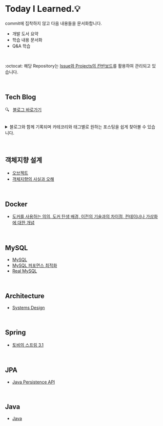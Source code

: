 <br />       

# Today I Learned.💡     

commit에 집착하지 않고 다음 내용들을 문서화합니다.           
* 개발 도서 요약     
* 학습 내용 문서화     
* Q&A 학습         

<br />     

:octocat: 해당 Repository는 [Issue와 Projects의 칸반보드](https://github.com/hyerin6/TIL/projects/1)를 활용하여 관리되고 있습니다.                    

<br />       
 

## Tech Blog      
:mag:  &nbsp;  [블로그 바로가기](https://hyerin6.github.io/)          



<br />   

<details>
<summary>블로그와 함께 기록되며 카테코리와 태그별로 원하는 포스팅을 쉽게 찾아볼 수 있습니다.</summary>
<div markdown="1">

 <br />
 
|posting|
|--|
|[OAuth 2.0](https://hyerin6.github.io/2021-07-23/OAuth2/)|
|[HTTP API & RESTful API](https://hyerin6.github.io/2021-07-23/restfulapi/)|
|[Token 인증 방식이 생긴 이유](https://hyerin6.github.io/2021-07-23/session-token/)|
|[모놀리틱 서비스 vs. 마이크로 서비스](https://hyerin6.github.io/2021-07-24/msa/)|
|[Web Server & Web Application Server](https://hyerin6.github.io/2021-07-24/ws-was/)|      
|[Session은 어떻게 같은 key 값을 구분할까?](https://hyerin6.github.io/2021-07-26/session-how-do-they-work/)|            
|[Gradle vs. Maven](https://hyerin6.github.io/2021-01-06/buildtool/)|      
|[Gradle 사용법](https://hyerin6.github.io/2021-07-31/gradle/)|            
|[Gradle에서 Qureydsl 사용](https://hyerin6.github.io/2021-08-02/querydsl/)|         
|[Git-flow 란? (+ 인텔리제이 플러그인 사용법)](https://hyerin6.github.io/2021-07-30/gitflow/)|      
|[DbSchema 사용하기](https://hyerin6.github.io/2021-07-31/dbschema/)|          
|[Enum `@Enumerated` vs `@Converter`](https://hyerin6.github.io/2021-08-06/enum-converter/)|         
|[createdAt, updatedAt 자동으로 저장하기](https://hyerin6.github.io/2021-08-14/createdAt/)|     
|[스프링 예외 발생 위치와 처리 방법](https://hyerin6.github.io/2021-08-16/spring-exception/)|      
|[Spring Security Architecture 살펴보기](https://hyerin6.github.io/2021-08-22/springsecurity(1)/)|         
|[Spring Security 로그인 절차](https://hyerin6.github.io/2021-08-22/springsecurity(2)/)|         
|[Spring Security + OAuth2.0 + Kakao 로그인 절차](https://hyerin6.github.io/2021-08-24/springsecurity(3)/)|    
|[Spring Security OAuth2.0에서 JWT를 사용하는 이유](https://hyerin6.github.io/2021-08-26/springsecurity(4)/)||    
|[로그인한 유저 정보 가져오기](https://hyerin6.github.io/2021-09-12/login-success/)|   
|[직렬화란?](https://hyerin6.github.io/2021-09-13/serialize(1)/)|   
|[직렬화가 품고 있는 위험](https://hyerin6.github.io/2021-09-13/serialize(2)/)|
|[ElasticSearch란?](https://hyerin6.github.io/2021-09-17/es/)| 
|[JPA JOIN 어떻게 할까? (타임라인 구현)](https://hyerin6.github.io/2021-09-17/jpa-join/)|  
|[JUnit5 테스트 코드 작성해보자 (+BDD)](https://hyerin6.github.io/2021-09-20/junit5-bdd/)|  
|[로깅 기능 개발하고 슬랙으로 알림 받기](https://hyerin6.github.io/2021-09-22/log-slack/)|
|[스프링이란?](https://hyerin6.github.io/2021-09-24/spring/)|
|[Spring Transaction으로 알아보는 AOP](https://hyerin6.github.io/2021-10-06/aop/)|
|[Spring IoC/DI 란?](https://hyerin6.github.io/2021-10-06/ioc-di/)|
|[엘라스틱서치로 검색기능 개발하기](https://hyerin6.github.io/2021-09-27/search/)|
|[엘라스틱서치 부분 검색 기능 개발](https://hyerin6.github.io/2021-10-08/es-search/)||
|[SSH 명칭 & 인증 과정 정리](https://hyerin6.github.io/2021-10-14/ssh/)| 
|[Nginx 로드 밸런싱 구성](https://hyerin6.github.io/2021-10-18/loadbalancing/)|
|[무중단 배포 환경 이해](https://hyerin6.github.io/2021-10-17/deploy/)|
|[CI/CD 구축 (Jenkins)](https://hyerin6.github.io/2021-10-20/jenkins/)|
|[Template Engine & JAR vs. WAR](https://hyerin6.github.io/2021-11-02/Thymeleaf/)|
|[artillery란?](https://hyerin6.github.io/2021-11-05/artillery/)|
|[어떤 부분을 테스트하고 분석해야 할까?](https://hyerin6.github.io/2021-11-05/stress-test/)|
|[CQRS란?](https://hyerin6.github.io/2021-11-08/cqrs1/)|
|[CQRS 구현](https://hyerin6.github.io/2021-11-08/cqrs2/)|
|[Message Queue란?](https://hyerin6.github.io/2021-11-08/rabbitmq/)|


</div>
</details>

 
 
 
<br />      
<br />       


## 객체지향 설계      
* [오브젝트](https://github.com/hyerin6/TIL/tree/main/Object/Object)         
* [객체지향의 사실과 오해](https://github.com/hyerin6/TIL/tree/main/Object/%EA%B0%9D%EC%B2%B4%EC%A7%80%ED%96%A5%EC%9D%98%EC%82%AC%EC%8B%A4%EA%B3%BC%EC%98%A4%ED%95%B4)   

<br />         

## Docker      
* [도커를 사용하는 의의, 도커 탄생 배경, 이전의 기술과의 차이점, 컨테이너나 가상화에 대한 개념](https://github.com/hyerin6/TIL/blob/main/Docker%26K8s/docker.md)    

<br /> 

## MySQL    
* [MySQL](https://github.com/hyerin6/MySQL)   
* [MySQL 퍼포먼스 최적화](https://github.com/hyerin6/TIL/tree/main/MySQL/performance)   
* [Real MySQL](https://github.com/hyerin6/TIL/tree/main/MySQL/real-mysql)

<br /> 

## Architecture 
* [Systems Design](https://github.com/hyerin6/TIL/tree/main/Architecture)    

<br /> 

## Spring      
* [토비의 스프링 3.1](https://github.com/hyerin6/toby-spring)  

<br />     

## JPA     
* [Java Persistence API](https://github.com/hyerin6/JPA)     

<br />       

## Java 
* [Java](https://hyerin6.github.io/category/java/)   


